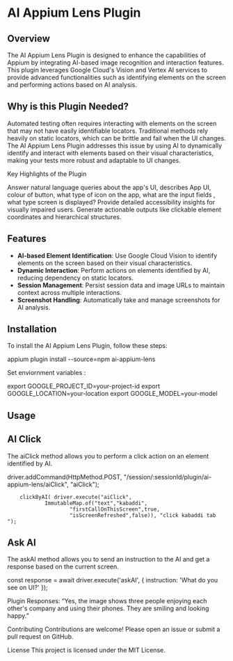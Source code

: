 # AI Appium Lens Plugin

## Overview

The AI Appium Lens Plugin is designed to enhance the capabilities of Appium by integrating AI-based image recognition and interaction features. This plugin leverages Google Cloud's Vision and Vertex AI services to provide advanced functionalities such as identifying elements on the screen and performing actions based on AI analysis.

## Why is this Plugin Needed?

Automated testing often requires interacting with elements on the screen that may not have easily identifiable locators. Traditional methods rely heavily on static locators, which can be brittle and fail when the UI changes. The AI Appium Lens Plugin addresses this issue by using AI to dynamically identify and interact with elements based on their visual characteristics, making your tests more robust and adaptable to UI changes.

Key Highlights of the Plugin


Answer natural language queries about the app's UI, describes App UI, colour of button, what type of icon on the app, what are the input fields , what type screen is displayed? 
Provide detailed accessibility insights for visually impaired users.
Generate actionable outputs like clickable element coordinates and hierarchical structures.



## Features

- **AI-based Element Identification**: Use Google Cloud Vision to identify elements on the screen based on their visual characteristics.
- **Dynamic Interaction**: Perform actions on elements identified by AI, reducing dependency on static locators.
- **Session Management**: Persist session data and image URLs to maintain context across multiple interactions.
- **Screenshot Handling**: Automatically take and manage screenshots for AI analysis.

## Installation

To install the AI Appium Lens Plugin, follow these steps:

appium plugin install --source=npm ai-appium-lens

Set enviornment variables : 

export GOOGLE_PROJECT_ID=your-project-id
export GOOGLE_LOCATION=your-location
export GOOGLE_MODEL=your-model

## Usage

## AI Click

The aiClick method allows you to perform a click action on an element identified by AI.

driver.addCommand(HttpMethod.POST,
                "/session/:sessionId/plugin/ai-appium-lens/aiClick",
                "aiClick");

        clickByAI( driver.execute("aiClick",
                ImmutableMap.of("text","kabaddi",
                        "firstCallOnThisScreen",true,
                        "isScreenRefreshed",false)), "click kabaddi tab ");

## Ask AI

The askAI method allows you to send an instruction to the AI and get a response based on the current screen.

const response = await driver.execute('askAI', {
  instruction: 'What do you see on UI?'
});

Plugin Responses: “Yes, the image shows three people enjoying each other's company and using their phones. They are smiling and looking happy.”


Contributing
Contributions are welcome! Please open an issue or submit a pull request on GitHub.

License
This project is licensed under the MIT License.
